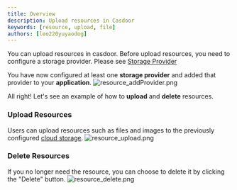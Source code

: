 ```yaml
---
title: Overview
description: Upload resources in Casdoor
keywords: [resource, upload, file]
authors: [leo220yuyaodog]
---
```


You can upload resources in casdoor. Before upload resources, you need to configure a storage provider.
Please see [Storage Provider](/docs/provider/storage/overview)

You have now configured at least one **storage provider** and added that provider to your **application**.
![resource_addProvider.png](/img/resources/resource_addProvider.png)

All right! Let's see an example of how to **upload** and **delete** resources.

### Upload Resources

Users can upload resources such as files and images to the previously configured [cloud storage](/docs/provider/storage/overview).
![resource_upload.png](/img/resources/resource_upload.png)

### Delete Resources

If you no longer need the resource, you can choose to delete it by clicking the "Delete" button.
![resource_delete.png](/img/resources/resource_delete.png)
